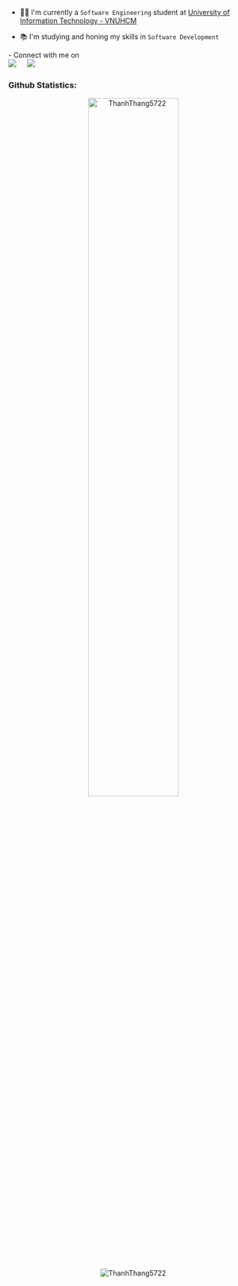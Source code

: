 <!--
**ThanhThang5722/ThanhThang5722** is a ✨ _special_ ✨ repository because its `README.md` (this file) appears on your GitHub profile.

Here are some ideas to get you started:

- 🔭 I’m currently working on ...
- 🌱 I’m currently learning ...
- 👯 I’m looking to collaborate on ...
- 🤔 I’m looking for help with ...
- 💬 Ask me about ...
- 📫 How to reach me: ...
- 😄 Pronouns: ...
- ⚡ Fun fact: ...
-->
- 👨‍🎓 I'm currently a `Software Engineering` student at [University of Information Technology - VNUHCM](https://en.uit.edu.vn/overview-vnuhcm-university-information-technology)

- 📚 I'm studying and honing my skills in `Software Development`

<p>- Connect with me on
<br>	
<a target="_blank" href="https://www.linkedin.com/in/ThanhThang5722/"><img src="https://img.shields.io/badge/-LinkedIn-0077B5?style=for-the-badge&logo=Linkedin&logoColor=white"></img></a>
&emsp;
<a target="_blank" href="mailto:theonguyen.it@gmail.com"
><img src="https://img.shields.io/badge/-Gmail-D14836?style=for-the-badge&logo=Gmail&logoColor=white"></img></a>
&emsp;

<br>
</p>
<h3 align="left">Github Statistics:</h3>
<p align="center"> 
  <img align="center" width='60%' src="https://github-readme-stats.vercel.app/api?username=ThanhThang5722&hide=issues,contribs&count_private=true&show_icons=true" alt="ThanhThang5722" />
</p>
<p align='center'>
<img align="center" src="https://github-readme-stats.vercel.app/api/top-langs?username=ThanhThang5722&show_icons=true&locale=en&layout=compact" alt="ThanhThang5722"   />
</p>
